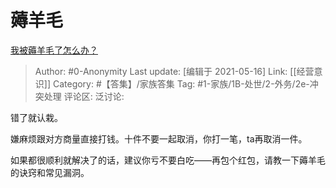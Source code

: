 # 薅羊毛
[我被薅羊毛了怎么办？](https://www.zhihu.com/question/437064656/answer/1877393992)

> Author: #0-Anonymity
> Last update: [编辑于 2021-05-16]
> Link: [[经营意识]]
> Category: #【答集】/家族答集
> Tag: #1-家族/1B-处世/2-外务/2e-冲突处理
> 评论区:
> 泛讨论:

错了就认栽。

嫌麻烦跟对方商量直接打钱。十件不要一起取消，你打一笔，ta再取消一件。

如果都很顺利就解决了的话，建议你亏不要白吃——再包个红包，请教一下薅羊毛的诀窍和常见漏洞。
